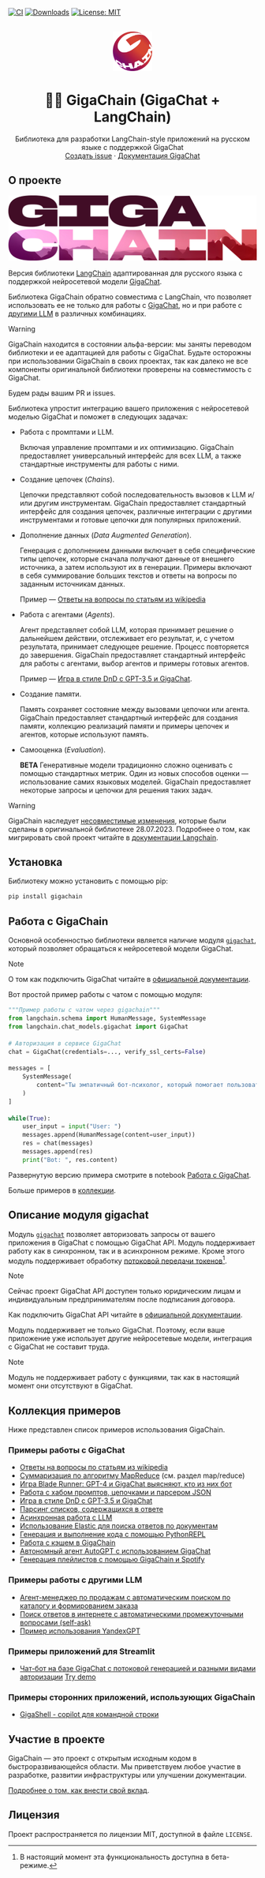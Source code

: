 [![CI](https://github.com/ai-forever/gigachain/actions/workflows/langchain_ci.yml/badge.svg)](https://github.com/ai-forever/gigachain/actions/workflows/langchain_ci.yml)
[![Downloads](https://static.pepy.tech/badge/gigachain/month)](https://pepy.tech/project/gigachain)
[![License: MIT](https://img.shields.io/badge/License-MIT-yellow.svg)](https://opensource.org/licenses/MIT)

<br />
<div align="center">

  <a href="https://github.com/ai-forever/gigachain">
    <img src="docs/static/img/logo.png" alt="Logo" width="80" height="80">
  </a>

  <h1 align="center">🦜️🔗 GigaChain (GigaChat + LangChain)</h1>

  <p align="center">
    Библиотека для разработки LangChain-style приложений на русском языке с поддержкой GigaChat
    <br />
    <a href="https://github.com/ai-forever/gigachain/issues">Создать issue</a>
    ·
    <a href="https://developers.sber.ru/docs/ru/gigachat/overview">Документация GigaChat</a>
  </p>
</div>


## О проекте

![Product Name Screen Shot](docs/static/img/logo-with-backgroung.png)

Версия библиотеки [LangChain](https://github.com/langchain-ai/langchain) адаптированная для русского языка с поддержкой нейросетевой модели [GigaChat](https://developers.sber.ru/portal/products/gigachat).

Библиотека GigaChain обратно совместима с LangChain, что позволяет использовать ее не только для работы с [GigaChat](#примеры-работы-с-gigachat), но и при работе с [другими LLM](#примеры-работы-с-другими-llm) в различных комбинациях.

> [!WARNING]
> GigaChain находится в состоянии альфа-версии: мы заняты переводом библиотеки и ее адаптацией для работы с GigaChat. Будьте осторожны при использовании GigaChain в своих проектах, так как далеко не все компоненты оригинальной библиотеки проверены на совместимость с GigaChat.
> 
> Будем рады вашим PR и issues.

Библиотека упростит интеграцию вашего приложения с нейросетевой моделью GigaChat и поможет в следующих задачах:

- Работа с промптами и LLM.

  Включая управление промптами и их оптимизацию. GigaChain предоставляет универсальный интерфейс для всех LLM, а также стандартные инструменты для работы с ними.

- Создание цепочек (*Chains*).

  Цепочки представляют собой последовательность вызовов к LLM и/или другим инструментам. GigaChain предоставляет стандартный интерфейс для создания цепочек, различные интеграции с другими инструментами и готовые цепочки для популярных приложений.

- Дополнение данных (*Data Augmented Generation*).

  Генерация с дополнением данными включает в себя специфические типы цепочек, которые сначала получают данные от внешнего источника, а затем используют их в генерации. Примеры включают в себя суммирование больших текстов и ответы на вопросы по заданным источникам данных.

  Пример — [Ответы на вопросы по статьям из wikipedia](https://github.com/ai-forever/gigachain/blob/master/docs/extras/integrations/retrievers/wikipedia.ipynb)

- Работа с агентами (*Agents*).

  Агент представляет собой LLM, которая принимает решение о дальнейшем действии, отслеживает его результат, и, с учетом результата, принимает следующее решение. Процесс повторяется до завершения. GigaChain предоставляет стандартный интерфейс для работы с агентами, выбор агентов и примеры готовых агентов.

  Пример — [Игра в стиле DnD с GPT-3.5 и GigaChat](docs/extras/use_cases/agent_simulations/multi_llm_thre_player_dnd.ipynb).

- Создание памяти.

  Память сохраняет состояние между вызовами цепочки или агента. GigaChain предоставляет стандартный интерфейс для создания памяти, коллекцию реализаций памяти и примеры цепочек и агентов, которые используют память.

- Самооценка (*Evaluation*).

  **BETA** Генеративные модели традиционно сложно оценивать с помощью стандартных метрик. Один из новых способов оценки — использование самих языковых моделей. GigaChain предоставляет некоторые запросы и цепочки для решения таких задач.

> [!WARNING]
> GigaChain наследует [несовместимые изменения](https://github.com/langchain-ai/langchain#breaking-changes-for-select-chains-sqldatabase-on-72823), которые были сделаны в оригинальной библиотеке 28.07.2023. Подробнее о том, как мигрировать свой проект читайте в [документации Langchain](https://github.com/langchain-ai/langchain/blob/master/MIGRATE.md).


## Установка

Библиотеку можно установить с помощью pip:

```sh
pip install gigachain
```

## Работа с GigaChain

Основной особенностью библиотеки является наличие модуля [`gigachat`](#описание-объекта-gigachain), который позволяет обращаться к нейросетевой модели GigaChat.

> [!NOTE]
> О том как подключить GigaChat читайте в [официальной документации](https://developers.sber.ru/docs/ru/gigachat/api/integration).

Вот простой пример работы с чатом с помощью модуля:

```py
"""Пример работы с чатом через gigachain"""
from langchain.schema import HumanMessage, SystemMessage
from langchain.chat_models.gigachat import GigaChat

# Авторизация в сервисе GigaChat
chat = GigaChat(credentials=..., verify_ssl_certs=False)

messages = [
    SystemMessage(
        content="Ты эмпатичный бот-психолог, который помогает пользователю решить его проблемы."
    )
]

while(True):
    user_input = input("User: ")
    messages.append(HumanMessage(content=user_input))
    res = chat(messages)
    messages.append(res)
    print("Bot: ", res.content)
```

Развернутую версию примера смотрите в notebook [Работа с GigaChat](docs/extras/integrations/chat/gigachat.ipynb).

Больше примеров в [коллекции](#коллекция-примеров). 

## Описание модуля gigachat

Модуль [`gigachat`](libs/langchain/langchain/chat_models/gigachat.py) позволяет авторизовать запросы от вашего приложения в GigaChat с помощью GigaChat API. Модуль поддерживает работу как в синхронном, так и в асинхронном режиме. Кроме этого модуль поддерживает обработку [потоковой передачи токенов](https://developers.sber.ru/docs/ru/gigachat/api/response-token-streaming)[^1].

> [!NOTE]
> Сейчас проект GigaChat API доступен только юридическим лицам и индивидуальным предпринимателям после подписания договора.
>
> Как подключить GigaChat API читайте в [официальной документации](https://developers.sber.ru/docs/ru/gigachat/api/integration).

Модуль поддерживает не только GigaChat. Поэтому, если ваше приложение уже использует другие нейросетевые модели, интеграция с GigaChat не составит труда.

> [!NOTE]
> Модуль не поддерживает работу с функциями, так как в настоящий момент они отсутствуют в GigaChat.

## Коллекция примеров

Ниже представлен список примеров использования GigaChain.

### Примеры работы с GigaChat

- [Ответы на вопросы по статьям из wikipedia](docs/docs/integrations/retrievers/wikipedia.ipynb)
- [Суммаризация по алгоритму MapReduce](docs/extras/use_cases/summarization.ipynb) (см. раздел map/reduce)
- [Игра Blade Runner: GPT-4 и GigaChat выясняют, кто из них бот](docs/docs/use_cases/fun/blade_runner.ipynb)
- [Работа с хабом промптов, цепочками и парсером JSON](docs/extras/modules/model_io/output_parsers/json.ipynb)
- [Игра в стиле DnD с GPT-3.5 и GigaChat](docs/docs/use_cases/question_answering/agent_simulations/multi_llm_thre_player_dnd.ipynb)
- [Парсинг списков, содержащихся в ответе](docs/extras/modules/model_io/output_parsers/list.ipynb)
- [Асинхронная работа с LLM](docs/docs/modules/model_io/models/llms/async_llm.ipynb)
- [Использование Elastic для поиска ответов по документам](docs/extras/integrations/retrievers/elastic_qna.ipynb)
- [Генерация и выполнение кода с помощью PythonREPL](docs/docs/expression_language/cookbook/code_writing.ipynb)
- [Работа с кэшем в GigaChain](docs/extras/integrations/llms/gigachain_caching.ipynb)
- [Автономный агент AutoGPT с использованием GigaChat](cookbook/autogpt/autogpt.ipynb)
- [Генерация плейлистов с помощью GigaChain и Spotify](docs/extras/modules/agents/how_to/playlists.ipynb)

### Примеры работы с другими LLM

- [Агент-менеджер по продажам с автоматическим поиском по каталогу и формированием заказа](docs/docs/modules/agents/how_to/add_memory_openai_functions.ipynb)
- [Поиск ответов в интернете с автоматическими промежуточными вопросами (self-ask)](docs/docs/modules/agents/agent_types/self_ask_with_search.ipynb)
-  [Пример использования YandexGPT](docs/docs/integrations/chat/yandex.ipynb)

### Примеры приложений для Streamlit

- [Чат-бот на базе GigaChat с потоковой генерацией и разными видами авторизации](libs/streamlit_agent/gigachat_streaming.py) [Try demo](https://gigachat-streaming.streamlit.app/)

### Примеры сторонних приложений, использующих GigaChain
- [GigaShell - copilot для командной строки](https://github.com/Rai220/GigaShell)

## Участие в проекте

GigaChain — это проект с открытым исходным кодом в быстроразвивающейся области. Мы приветствуем любое участие в разработке, развитии инфраструктуры или улучшении документации.

[Подробнее о том, как внести свой вклад](.github/CONTRIBUTING.md).

## Лицензия

Проект распространяется по лицензии MIT, доступной в файле `LICENSE`.

[^1]: В настоящий момент эта функциональность доступна в бета-режиме.

